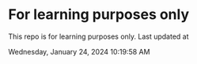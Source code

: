 # For learning purposes only
This repo is for learning purposes only.
Last updated at

Wednesday, January 24, 2024 10:19:58 AM

